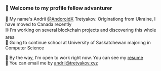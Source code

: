 <h3>👋 Welcome to my profile fellow advanturer</h3>
<p>
🍁 My name's Andrii <a href="https://github.com/AndoroidX">@AndoroidX</a> Tretyakov. Originationg from Ukraine, I have moved to Canada recently<br>
⛓️ I'm working on several blockchain projects and discovering this whole area<br>
🏫 Going to continue school at University of Saskatchewan majoring in Computer Science<br>
</p>
  
💚 By the way, I'm open to work right now. You can see my <a href="http://cv.tretyakov.xyz">resume</a>  
📧 You can email me by andrii@tretyakov.xyz
